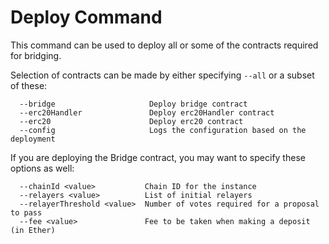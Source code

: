 # Deploy Command

This command can be used to deploy all or some of the contracts required for bridging.

Selection of contracts can be made by either specifying `--all` or a subset of these:
```
  --bridge                     Deploy bridge contract
  --erc20Handler               Deploy erc20Handler contract
  --erc20                      Deploy erc20 contract
  --config                     Logs the configuration based on the deployment
```

If you are deploying the Bridge contract, you may want to specify these options as well:
```
  --chainId <value>           Chain ID for the instance
  --relayers <value>          List of initial relayers
  --relayerThreshold <value>  Number of votes required for a proposal to pass
  --fee <value>               Fee to be taken when making a deposit (in Ether)
```